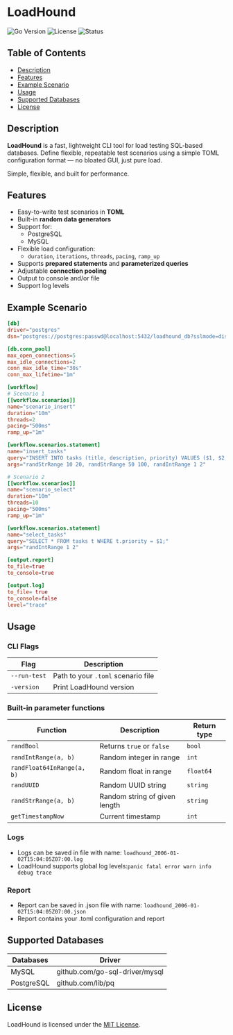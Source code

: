 # LoadHound

![Go Version](https://img.shields.io/badge/Go-1.21+-brightgreen)
![License](https://img.shields.io/badge/license-MIT-blue.svg)
![Status](https://img.shields.io/badge/status-alpha-orange)

## Table of Contents

- [Description](#description)
- [Features](#features)
- [Example Scenario](#example-scenario)
- [Usage](#usage)
- [Supported Databases](#supported-databases)
- [License](#license)

## Description

**LoadHound** is a fast, lightweight CLI tool for load testing SQL-based databases.
Define flexible, repeatable test scenarios using a simple TOML configuration format — no bloated GUI, just pure load.

Simple, flexible, and built for performance.

## Features

- Easy-to-write test scenarios in **TOML**
- Built-in **random data generators**
- Support for:
  - PostgreSQL
  - MySQL
- Flexible load configuration:
  - `duration`, `iterations`, `threads`, `pacing`, `ramp_up`
- Supports **prepared statements** and **parameterized queries**
- Adjustable **connection pooling**
- Output to console and/or file
- Support log levels

## Example Scenario

```toml
[db]
driver="postgres"
dsn="postgres://postgres:passwd@localhost:5432/loadhound_db?sslmode=disable"

[db.conn_pool]
max_open_connections=5
max_idle_connections=2
conn_max_idle_time="30s"
conn_max_lifetime="1m"

[workflow]
# Scenario 1
[[workflow.scenarios]]
name="scenario_insert"
duration="10m"
threads=2
pacing="500ms"
ramp_up="1m"

[workflow.scenarios.statement]
name="insert_tasks"
query="INSERT INTO tasks (title, description, priority) VALUES ($1, $2, $3);"
args="randStrRange 10 20, randStrRange 50 100, randIntRange 1 2"

# Scenario 2
[[workflow.scenarios]]
name="scenario_select"
duration="10m"
threads=10
pacing="500ms"
ramp_up="1m"

[workflow.scenarios.statement]
name="select_tasks"
query="SELECT * FROM tasks t WHERE t.priority = $1;"
args="randIntRange 1 2"

[output.report]
to_file=true
to_console=true

[output.log]
to_file= true
to_console=false
level="trace"
```

## Usage

### CLI Flags

Flag | Description
-----|------------
`--run-test` | Path to your `.toml` scenario file
`-version` | Print LoadHound version

### Built-in parameter functions

Function | Description | Return type
---------|-------------|-------------
`randBool` | Returns `true` or `false` | `bool`
`randIntRange(a, b)` | Random integer in range | `int`
`randFloat64InRange(a, b)` | Random float in range | `float64`
`randUUID` | Random UUID string | `string`
`randStrRange(a, b)` | Random string of given length | `string`
`getTimestampNow` | Current timestamp | `int`

### Logs

- Logs can be saved in file with name: `loadhound_2006-01-02T15:04:05Z07:00.log`
- LoadHound supports global log levels:`panic fatal error warn info debug trace`

### Report

- Report can be saved in .json file with name: `loadhound_2006-01-02T15:04:05Z07:00.json`
- Report contains your .toml configuration and report
  
## Supported Databases

Databases | Driver
----------|-----------
MySQL | github.com/go-sql-driver/mysql
PostgreSQL | github.com/lib/pq

## License

LoadHound is licensed under the [MIT License](LICENSE).
